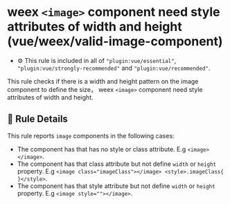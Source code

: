 # weex `<image>` component need style attributes of width and height (vue/weex/valid-image-component)

- :gear: This rule is included in all of `"plugin:vue/essential"`, `"plugin:vue/strongly-recommended"` and `"plugin:vue/recommended"`.

This rule checks if there is a width and height pattern on the image component to define the size， weex `<image>` component need style attributes of width and height.

## :book: Rule Details

This rule reports `image` components in the following cases:

- The component has that has no style or class attribute. E.g `<image></image>`.
- The component has that class attribute but not define `width` or `height` property. E.g `<image class="imageClass"></image> <style>.imageClass{ }</style>`.
- The component has that style attribute but not define `width` or `height` property. E.g `<image style=""></image>`.